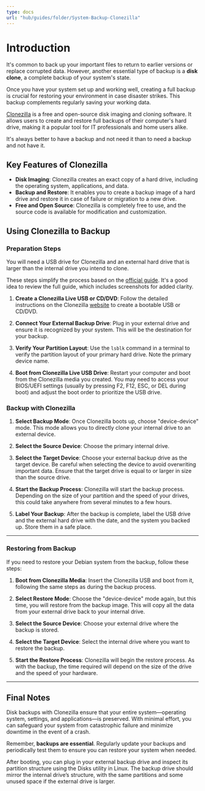 ```yaml
---
type: docs
url: "hub/guides/folder/System-Backup-Clonezilla"
---
```


# Introduction

It's common to back up your important files to return to earlier versions or replace corrupted data. However, another essential type of backup is a **disk clone**, a complete backup of your system's state. 

Once you have your system set up and working well, creating a full backup is crucial for restoring your environment in case disaster strikes. This backup complements regularly saving your working data.

[Clonezilla](https://clonezilla.org/) is a free and open-source disk imaging and cloning software. It allows users to create and restore full backups of their computer's hard drive, making it a popular tool for IT professionals and home users alike.

It's always better to have a backup and not need it than to need a backup and not have it.


## Key Features of Clonezilla

- **Disk Imaging**: Clonezilla creates an exact copy of a hard drive, including the operating system, applications, and data.
- **Backup and Restore**: It enables you to create a backup image of a hard drive and restore it in case of failure or migration to a new drive.
- **Free and Open Source**: Clonezilla is completely free to use, and the source code is available for modification and customization.


## Using Clonezilla to Backup

### Preparation Steps

You will need a USB drive for Clonezilla and an external hard drive that is larger than the internal drive you intend to clone.

These steps simplify the process based on the [official guide](https://clonezilla.org//fine-print-live-doc.php?path=./clonezilla-live/doc/01_Save_disk_image/00-boot-clonezilla-live-cd.doc#00-boot-clonezilla-live-cd.doc). It's a good idea to review the full guide, which includes screenshots for added clarity.

1. **Create a Clonezilla Live USB or CD/DVD**: Follow the detailed instructions on the Clonezilla [website](https://clonezilla.org/liveusb.php) to create a bootable USB or CD/DVD.

2. **Connect Your External Backup Drive**: Plug in your external drive and ensure it is recognized by your system. This will be the destination for your backup.

3. **Verify Your Partition Layout**: Use the `lsblk` command in a terminal to verify the partition layout of your primary hard drive. Note the primary device name.

4. **Boot from Clonezilla Live USB Drive**: Restart your computer and boot from the Clonezilla media you created. You may need to access your BIOS/UEFI settings (usually by pressing F2, F12, ESC, or DEL during boot) and adjust the boot order to prioritize the USB drive.



### Backup with Clonezilla

1. **Select Backup Mode**: Once Clonezilla boots up, choose "device-device" mode. This mode allows you to directly clone your internal drive to an external device.

2. **Select the Source Device**: Choose the primary internal drive.

3. **Select the Target Device**: Choose your external backup drive as the target device. Be careful when selecting the device to avoid overwriting important data. Ensure that the target drive is equal to or larger in size than the source drive.

4. **Start the Backup Process**: Clonezilla will start the backup process. Depending on the size of your partition and the speed of your drives, this could take anywhere from several minutes to a few hours.

5. **Label Your Backup**: After the backup is complete, label the USB drive and the external hard drive with the date, and the system you backed up. Store them in a safe place.
  
---

### Restoring from Backup

If you need to restore your Debian system from the backup, follow these steps:

1. **Boot from Clonezilla Media**: Insert the Clonezilla USB and boot from it, following the same steps as during the backup process.

2. **Select Restore Mode**: Choose the "device-device" mode again, but this time, you will restore from the backup image. This will copy all the data from your external drive back to your internal drive.

3. **Select the Source Device**: Choose your external drive where the backup is stored.

4. **Select the Target Device**: Select the internal drive where you want to restore the backup.

5. **Start the Restore Process**: Clonezilla will begin the restore process. As with the backup, the time required will depend on the size of the drive and the speed of your hardware.

---

## Final Notes

Disk backups with Clonezilla ensure that your entire system—operating system, settings, and applications—is preserved. With minimal effort, you can safeguard your system from catastrophic failure and minimize downtime in the event of a crash.

Remember, **backups are essential**. Regularly update your backups and periodically test them to ensure you can restore your system when needed.

After booting, you can plug in your external backup drive and inspect its partition structure using the Disks utility in Linux. The backup drive should mirror the internal drive’s structure, with the same partitions and some unused space if the external drive is larger.


